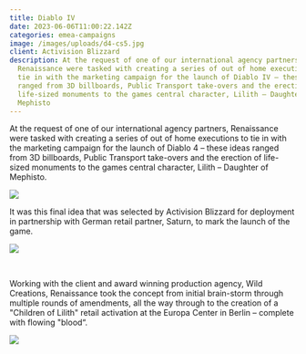 ```yaml
---
title: Diablo IV
date: 2023-06-06T11:00:22.142Z
categories: emea-campaigns
image: /images/uploads/d4-cs5.jpg
client: Activision Blizzard
description: At the request of one of our international agency partners,
  Renaissance were tasked with creating a series of out of home executions to
  tie in with the marketing campaign for the launch of Diablo IV – these ideas
  ranged from 3D billboards, Public Transport take-overs and the erection of
  life-sized monuments to the games central character, Lilith – Daughter of
  Mephisto
---
```

At the request of one of our international agency partners, Renaissance were tasked with creating a series of out of home executions to tie in with the marketing campaign for the launch of Diablo 4 – these ideas ranged from 3D billboards, Public Transport take-overs and the erection of life-sized monuments to the games central character, Lilith – Daughter of Mephisto.

![](/images/uploads/d4-cs2.jpg)



It was this final idea that was selected by Activision Blizzard for deployment in partnership with German retail partner, Saturn, to mark the launch of the game.

![](/images/uploads/d4-cs1.png)

 

Working with the client and award winning production agency, Wild Creations, Renaissance took the concept from initial brain-storm through multiple rounds of amendments, all the way through to the creation of a "Children of Lilith" retail activation at the Europa Center in Berlin – complete with flowing "blood“.

![](/images/uploads/d4-cs3.png)